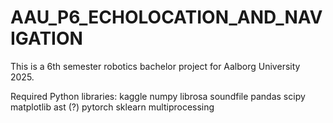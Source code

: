 # AAU_P6_ECHOLOCATION_AND_NAVIGATION
This is a 6th semester robotics bachelor project for Aalborg University 2025.

Required Python libraries:
kaggle
numpy
librosa
soundfile
pandas
scipy
matplotlib
ast (?)
pytorch
sklearn
multiprocessing